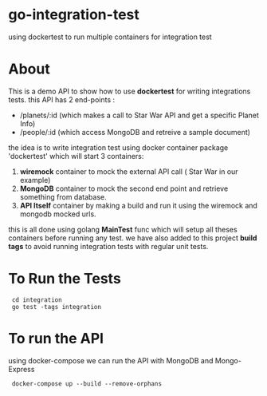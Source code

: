 # go-integration-test
using dockertest to run multiple containers for integration test

# About
This is a demo API to show how to use **dockertest** for writing integrations tests.
this API has 2 end-points :
* /planets/:id (which makes a call to Star War API and get a specific Planet Info)
* /people/:id  (which access MongoDB and retreive a sample document)

the idea is to write integration test using docker container package 'dockertest' which will start 3 containers:
1. **wiremock** container to mock the external API call ( Star War in our example)
2. **MongoDB** container to mock the second end point and retrieve something from database.
3. **API Itself** container by making a build and run it using the wiremock and mongodb mocked urls.

this is all done using golang **MainTest** func which will setup all theses containers before running any test.
we have also added to this project **build tags**  to avoid running integration tests with regular unit tests.

# To Run the Tests
```
 cd integration 
 go test -tags integration
```
 
 # To run the API 
 using docker-compose we can run the API with MongoDB and Mongo-Express
```
 docker-compose up --build --remove-orphans
```

